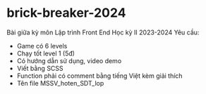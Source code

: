 # brick-breaker-2024
Bài giữa kỳ môn Lập trình Front End Học kỳ II 2023-2024
Yêu cầu:
- Game có 6 levels
- Chạy tốt level 1 (5đ)
- Có hướng dẫn sử dụng, video demo
- Viết bằng SCSS
- Function phải có comment bằng tiếng Việt kèm giải thích
- Tên file MSSV_hoten_SDT_lop
